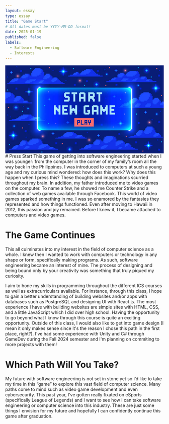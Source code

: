 ```yaml
---
layout: essay
type: essay
title: "Game Start"
# All dates must be YYYY-MM-DD format!
date: 2025-01-19
published: false
labels:
  - Software Engineering
  - Interests
---
```


<img src="../img/gamestart.jpg" style="display: block; margin: auto;">
# Press Start
This game of getting into software engineering started when I was younger: from the computer in the corner of my family’s room all the way back in the Philippines. I was introduced to computers at such a young age and my curious mind wondered: how does this work? Why does this happen when I press this? These thoughts and imaginations scurried throughout my brain. In addition, my father introduced me to video games on the computer. To name a few, he showed me Counter Strike and a collection of web games available through Facebook. This world of video games sparked something in me. I was so enamored by the fantasies they represented and how things functioned. Even after moving to Hawaii in 2012, this passion and joy remained. Before I knew it, I became attached to computers and video games.

# The Game Continues
This all culminates into my interest in the field of computer science as a whole. I knew then I wanted to work with computers or technology in any shape or form, specifically making programs. As such, software engineering became an interest of mine. The process of designing and being bound only by your creativity was something that truly piqued my curiosity. 

I aim to hone my skills in programming throughout the different ICS courses as well as extracurriculars available. For instance, through this class, I hope to gain a better understanding of building websites and/or apps with databases such as PostgreSQL and designing UI with React.js. The most experience I have with building websites are simple sites with HTML, CSS, and a little JavaScript which I did over high school. Having the opportunity to go beyond what I know through this course is quite an exciting opportunity. Outside of this class, I would also like to get into game design (I mean it only makes sense since it's the reason I chose this path in the first place, right?). I've had some experience with Unity and C# through GameDev during the Fall 2024 semester and I'm planning on commiting to more projects with them!

# Which Path Will You Take?
My future with software engineering is not set in stone yet so I’d like to take my time in this “game” to explore this vast field of computer science. Many paths come to mind such as video game development and even cybersecurity. This past year, I’ve gotten really fixated on eSports (specifically League of Legends) and I want to see how I can take software engineering or computer science into this industry. These are just some things I envision for my future and hopefully I can confidently continue this game after graduation.
